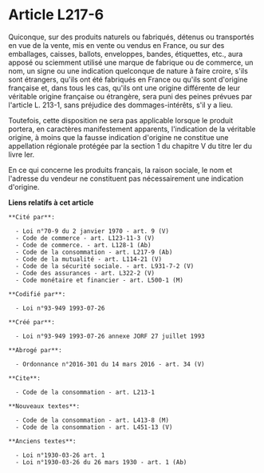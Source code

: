 # Article L217-6

Quiconque, sur des produits naturels ou fabriqués, détenus ou transportés en vue de la vente, mis en vente ou vendus en
France, ou sur des emballages, caisses, ballots, enveloppes, bandes, étiquettes, etc., aura apposé ou sciemment utilisé une
marque de fabrique ou de commerce, un nom, un signe ou une indication quelconque de nature à faire croire, s'ils sont
étrangers, qu'ils ont été fabriqués en France ou qu'ils sont d'origine française et, dans tous les cas, qu'ils ont une
origine différente de leur véritable origine française ou étrangère, sera puni des peines prévues par l'article L. 213-1,
sans préjudice des dommages-intérêts, s'il y a lieu. 

Toutefois, cette disposition ne sera pas applicable lorsque le produit portera, en caractères manifestement apparents,
l'indication de la véritable origine, à moins que la fausse indication d'origine ne constitue une appellation régionale
protégée par la section 1 du chapitre V du titre Ier du livre Ier. 

En ce qui concerne les produits français, la raison sociale, le nom et l'adresse du vendeur ne constituent pas nécessairement
une indication d'origine.

**Liens relatifs à cet article**

	**Cité par**:

	  - Loi n°70-9 du 2 janvier 1970 - art. 9 (V)
	  - Code de commerce - art. L123-11-3 (V)
	  - Code de commerce. - art. L128-1 (Ab)
	  - Code de la consommation - art. L217-9 (Ab)
	  - Code de la mutualité - art. L114-21 (V)
	  - Code de la sécurité sociale. - art. L931-7-2 (V)
	  - Code des assurances - art. L322-2 (V)
	  - Code monétaire et financier - art. L500-1 (M)

	**Codifié par**:

	  - Loi n°93-949 1993-07-26

	**Créé par**:

	  - Loi n°93-949 1993-07-26 annexe JORF 27 juillet 1993

	**Abrogé par**:

	  - Ordonnance n°2016-301 du 14 mars 2016 - art. 34 (V)

	**Cite**:

	  - Code de la consommation - art. L213-1

	**Nouveaux textes**:

	  - Code de la consommation - art. L413-8 (M)
	  - Code de la consommation - art. L451-13 (V)

	**Anciens textes**:

	  - Loi n°1930-03-26 art. 1
	  - Loi n°1930-03-26 du 26 mars 1930 - art. 1 (Ab)
